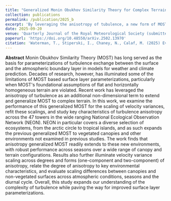 ```yaml
---
title: "Generalized Monin Obukhov Similarity Theory for Complex Terrain and Canopies"
collection: publications
permalink: /publication/2025_b
excerpt: 'By leveraging the anisotropy of tubulence, a new form of MOST scaling applicable in complex and flat terrain can be found. This work shows generalized MOST readily applies to canopies, and explores traditional and generalized MOST performance across a wide range of time, place, land cover, anisotropy, and complexity'
date: 2025-09-20
venue: 'Quarterly Journal of the Royal Meteorological Society (submitted to)'
paperurl: 'https://doi.org/10.48550/arXiv.2502.13970'
citation: 'Waterman, T., Stiperski, I., Chaney, N., Calaf, M. (2025) Evaluating Anisotropy-based Monin-Obukhov Similarity Theory over Canopies and Complex Terrain. In Review Quarterly Journal of the Royal Meteorology Society. Preprint on arxiv: https://doi.org/10.48550/arXiv.2502.13970'
---
```

**Abstract**
Monin Obukhov Similarity Theory (MOST) has long served as the basis for parameterizations of turbulence exchange between the surface and the atmospheric boundary layer in models for weather and climate prediction. Decades of research, however, has illuminated some of the limitations of MOST based surface layer parameterizations, particularly when MOST's foundational assumptions of flat and horizontally homogeneous terrain are violated. Recent work has leveraged the anisotropy of turbulence as an additional non-dimensional term to extend and generalize MOST to complex terrain. In this work, we examine the performance of this generalized MOST for the scaling of velocity variances, refit these scalings, and study key characteristics of turbulence anisotropy across the 47 towers in the wide ranging National Ecological Observation Network (NEON). NEON in particular covers a diverse selection of ecosystems, from the arctic circle to tropical islands, and as such expands the previous generalized MOST to vegetated canopies and other environments not examined in previous studies. The work finds that anisotropy generalized MOST readily extends to these new environments, with robust performance across seasons over a wide range of canopy and terrain configurations. Results also further illuminate velocity variance scaling across degrees and forms (one-component and two-component) of anisotropy, relate the degree of anisotropy to key environmental characteristics, and evaluate scaling differences between canopies and non-vegetated surfaces across atmospheric conditions, seasons and the diurnal cycle. Overall, this study expands our understanding of the complexity of turbulence while paving the way for improved surface layer parameterizations. 

